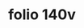 ---
layout: edition
title: folio 140v
manuscript: Florence, Biblioteca Marucelliana, Carte Rajna XIX.15
sigla: R
iip: r140v.tif
milestone: 280
---